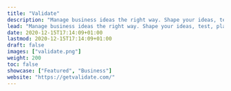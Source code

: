 ```yaml
---
title: "Validate"
description: "Manage business ideas the right way. Shape your ideas, test, plan, collaborate, and get organized — all in one tool."
lead: "Manage business ideas the right way. Shape your ideas, test, plan, collaborate, and get organized — all in one tool. Coming soon!"
date: 2020-12-15T17:14:09+01:00
lastmod: 2020-12-15T17:14:09+01:00
draft: false
images: ["validate.png"]
weight: 200
toc: false
showcase: ["Featured", "Business"]
website: "https://getvalidate.com/"
---
```

